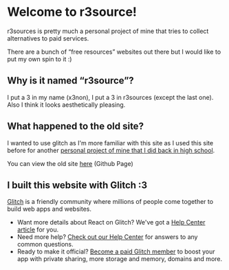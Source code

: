 # Welcome to r3source!

r3sources is pretty much a personal project of mine that tries to collect alternatives to paid services.

There are a bunch of “free resources” websites out there but I would like to put my own spin to it :)

## Why is it named “r3source”?

I put a 3 in my name (x3non), I put a 3 in r3sources (except the last one).
Also I think it looks aesthetically pleasing.

## What happened to the old site?

I wanted to use glitch as I'm more familiar with this site as I used this site before for another [personal project of mine that I did back in high school](https://complex-reactions.glitch.me/).

You can view the old site [here](https://github.com/its-x3non/r3source-old) (Github Page)

## I built this website with Glitch :3

[Glitch](https://glitch.com) is a friendly community where millions of people come together to build web apps and websites.

- Want more details about React on Glitch? We've got a [Help Center article](https://help.glitch.com/hc/en-us/articles/16287545215501-React-Projects) for you.
- Need more help? [Check out our Help Center](https://help.glitch.com/) for answers to any common questions.
- Ready to make it official? [Become a paid Glitch member](https://glitch.com/pricing) to boost your app with private sharing, more storage and memory, domains and more.
